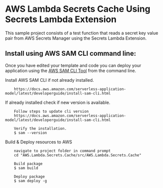 # AWS Lambda Secrets Cache Using Secrets Lambda Extension

This sample project consists of a test function that reads a secret key value pair from AWS Secrets Manager using the Secrets Lambda Extension.

## Install using AWS SAM CLI command line:

Once you have edited your template and code you can deploy your application using the [AWS SAM CLI Tool](https://docs.aws.amazon.com/serverless-application-model/latest/developerguide/serverless-sam-cli-command-reference.html) from the command line.

Install AWS SAM CLI if not already installed.
```
    https://docs.aws.amazon.com/serverless-application-model/latest/developerguide/install-sam-cli.html
```

If already installed check if new version is available.
```
    Follow steps to update cli version
    https://docs.aws.amazon.com/serverless-application-model/latest/developerguide/install-sam-cli.html

    Verify the installation.
    $ sam --version
```

Build & Deploy resources to AWS
```
    navigate to project folder in command prompt
    cd "AWS.Lambda.Secrets.Cache/src/AWS.Lambda.Secrets.Cache"

    Build package
    $ sam build

    Deploy package
    $ sam deploy -g

```
